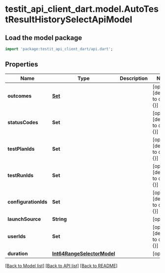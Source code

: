 # testit_api_client_dart.model.AutoTestResultHistorySelectApiModel

## Load the model package
```dart
import 'package:testit_api_client_dart/api.dart';
```

## Properties
Name | Type | Description | Notes
------------ | ------------- | ------------- | -------------
**outcomes** | [**Set<AutotestResultOutcome>**](AutotestResultOutcome.md) |  | [optional] [default to const {}]
**statusCodes** | **Set<String>** |  | [optional] [default to const {}]
**testPlanIds** | **Set<String>** |  | [optional] [default to const {}]
**testRunIds** | **Set<String>** |  | [optional] [default to const {}]
**configurationIds** | **Set<String>** |  | [optional] [default to const {}]
**launchSource** | **String** |  | [optional] 
**userIds** | **Set<String>** |  | [optional] [default to const {}]
**duration** | [**Int64RangeSelectorModel**](Int64RangeSelectorModel.md) |  | [optional] 

[[Back to Model list]](../README.md#documentation-for-models) [[Back to API list]](../README.md#documentation-for-api-endpoints) [[Back to README]](../README.md)


